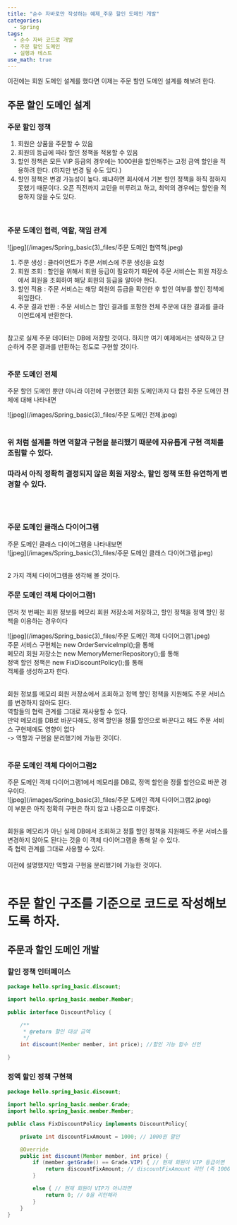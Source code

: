 ```yaml
---
title: "순수 자바로만 작성하는 예제_주문 할인 도메인 개발"
categories:
  - Spring
tags:
  - 순수 자바 코드로 개발
  - 주문 할인 도메인
  - 실행과 테스트
use_math: true
---
```


이전에는 회원 도메인 설계를 했다면 이제는 주문 할인 도메인 설계를 해보려 한다.

## 주문 할인 도메인 설계
### 주문 할인 정책
1. 회원은 상품을 주문할 수 있음 <br>
2. 회원의 등급에 따라 할인 정책을 적용할 수 있음 <br>
3. 할인 정책은 모든 VIP 등급의 경우에는 1000원을 할인해주는 고정 금액 할인을 적용하려 한다. (하지만 변경 될 수도 있다.) <br>
4. 할인 정책은 변경 가능성이 높다. 왜냐하면 회사에서 기본 할인 정책을 하직 정하지 못했기 때문이다. 오픈 직전까지 고민을 미루려고 하고, 최악의 경우에는 할인을 적용하지 않을 수도 있다. <br>
<br>

### 주문 도메인 협력, 역할, 책임 관계
![jpeg](/images/Spring_basic(3)_files/주문 도메인 협역책.jpeg)
<br>

1. 주문 생성 : 클라이언트가 주문 서비스에 주문 생성을 요청 <br>
2. 회원 조회 : 할인을 위해서 회원 등급이 필요하기 때문에 주문 서비슨는 회원 저장소에서 회원을 조회하여 해당 회원의 등급을 알아야 한다. <br>
3. 할인 적용 : 주문 서비스는 해당 회원의 등급을 확인한 후 할인 여부를 할인 정책에 위임한다. <br>
4. 주문 결과 반환 : 주문 서비스는 할인 결과를 포함한 전체 주문에 대한 결과를 클라이언트에게 반환한다. <br> <br>

참고로 실제 주문 데이터는 DB에 저장할 것이다. 하지만 여기 예제에서는 생략하고 단순하게 주문 결과를 반환하는 정도로 구현할 것이다. <br>
<br>

### 주문 도메인 전체
주문 할인 도메인 뿐만 아니라 이전에 구현했던 회원 도메인까지 다 합친 주문 도메인 전체에 대해 나타내면 <br>

![jpeg](/images/Spring_basic(3)_files/주문 도메인 전체.jpeg)
<br>
<br>

### 위 처럼 설계를 하면 역할과 구현을 분리했기 때문에 자유롭게 구현 객체를 조립할 수 있다.
### 따라서 아직 정확히 결정되지 않은 회원 저장소, 할인 정책 또한 유연하게 변경할 수 있다. 

<br><br>
 
### 주문 도메인 클래스 다이어그램
주문 도메인 클래스 다이어그램을 나타내보면 <br>
![jpeg](/images/Spring_basic(3)_files/주문 도메인 클래스 다이어그램.jpeg)
<br>
<br>

2 가지 객체 다이어그램을 생각해 볼 것이다. <br>
### 주문 도메인 객체 다이어그램1
먼저 첫 번째는 회원 정보를 메모리 회원 저장소에 저장하고, 할인 정책을 정액 할인 정책을 이용하는 경우이다 <br>

![jpeg](/images/Spring_basic(3)_files/주문 도메인 객체 다이어그램1.jpeg) 
<br>
주문 서비스 구현체는 new OrderServiceImpl();을 통해<br>
메모리 회원 저장소는 new MemoryMemerRepository();를 통해<br>
정액 할인 정책은 new FixDiscountPolicy();를 통해<br>
객체를 생성하고자 한다.
<br>
<br>

회원 정보를 메모리 회원 저장소에서 조회하고 정액 할인 정책을 지원해도 주문 서비스를 변경하지 않아도 된다. <br>
역할들의 협력 관계를 그대로 재사용할 수 있다. <br>
만약 메모리를 DB로 바꾼다해도, 정액 할인을 정률 할인으로 바꾼다고 해도 주문 서비스 구현체에도 영향이 없다 <br>
-> 역할과 구현을 분리했기에 가능한 것이다. <br><br>

### 주문 도메인 객체 다이어그램2
주문 도메인 객체 다이어그램1에서 메모리를 DB로, 정액 할인을 정률 할인으로 바꾼 경우이다.
<br>
![jpeg](/images/Spring_basic(3)_files/주문 도메인 객체 다이어그램2.jpeg) 
<br>
이 부분은 아직 정확히 구현은 하지 않고 나중으로 미루겠다.
<br><br>

회원을 메모리가 아닌 실제 DB에서 조회하고 정률 할인 정책을 지원해도 주문 서비스를 변경하지 않아도 된다는 것을 이 객체 다이어그램을 통해 알 수 있다.<br>
즉 협력 관계를 그대로 사용할 수 있다.<br>
<br> 이전에 설명했지만 역할과 구현을 분리했기에 가능한 것이다. <br><br>

# 주문 할인 구조를 기준으로 코드로 작성해보도록 하자. <br>

## 주문과 할인 도메인 개발

### 할인 정책 인터페이스
```java
package hello.spring_basic.discount;

import hello.spring_basic.member.Member;

public interface DiscountPolicy {

    /**
     * @return 할인 대상 금액
     */
    int discount(Member member, int price); //할인 기능 함수 선언

}
```

### 정액 할인 정책 구현책

```java
package hello.spring_basic.discount;

import hello.spring_basic.member.Grade;
import hello.spring_basic.member.Member;

public class FixDiscountPolicy implements DiscountPolicy{

    private int discountFixAmount = 1000; // 1000원 할인

    @Override
    public int discount(Member member, int price) {
        if (member.getGrade() == Grade.VIP) { // 현재 회원이 VIP 등급이면
            return discountFixAmount; // discountFixAmount 리턴 (즉 1000원 리턴)
        }

        else { // 현재 회원이 VIP가 아니라면
            return 0; // 0을 리턴해라
        }
    }
}

```